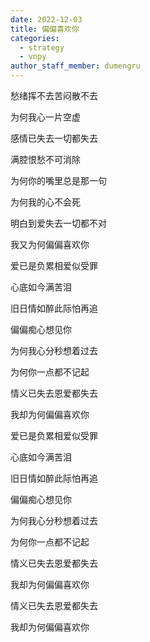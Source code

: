 ```yaml
---
date: 2022-12-03
title: 偏偏喜欢你
categories:
  - strategy
  - vnpy
author_staff_member: dumengru
---
```


愁绪挥不去苦闷散不去

为何我心一片空虚

感情已失去一切都失去

满腔恨愁不可消除

为何你的嘴里总是那一句

为何我的心不会死

明白到爱失去一切都不对

我又为何偏偏喜欢你

爱已是负累相爱似受罪

心底如今满苦泪

旧日情如醉此际怕再追

偏偏痴心想见你

为何我心分秒想着过去

为何你一点都不记起

情义已失去恩爱都失去

我却为何偏偏喜欢你

爱已是负累相爱似受罪

心底如今满苦泪

旧日情如醉此际怕再追

偏偏痴心想见你

为何我心分秒想着过去

为何你一点都不记起

情义已失去恩爱都失去

我却为何偏偏喜欢你

情义已失去恩爱都失去

我却为何偏偏喜欢你


<script src="https://giscus.app/client.js"
        data-repo="dumengru/dumengru.github.io"
        data-repo-id="R_kgDOIj5srQ"
        data-category="General"
        data-category-id="DIC_kwDOIj5src4CS83P"
        data-mapping="og:title"
        data-strict="1"
        data-reactions-enabled="1"
        data-emit-metadata="1"
        data-input-position="top"
        data-theme="preferred_color_scheme"
        data-lang="zh-CN"
        data-loading="lazy"
        crossorigin="anonymous"
        async>
</script>
